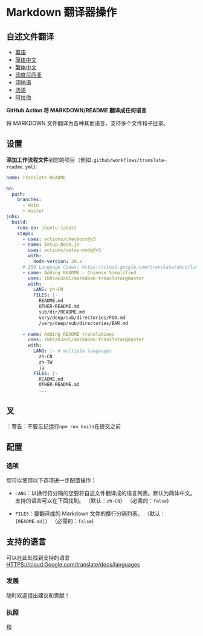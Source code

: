 # Markdown 翻译器操作

## 自述文件翻译

-   [英语](README.md)
-   [简体中文](README.zh-CN.md)
-   [繁体中文](README.zh-TW.md)
-   [印度尼西亚](README.id.md)
-   [印地语](README.hi.md)
-   [法语](README.fr.md)
-   [阿拉伯](README.ar.md)

**GitHub Action 将 MARKDOWN/README 翻译成任何语言**

将 MARKDOWN 文件翻译为各种其他语言，支持多个文件和子目录。

## 设置

**添加工作流程文件**到您的项目（例如`.github/workflows/translate-readme.yml`):

```yaml
name: Translate README

on:
  push:
    branches:
      - main
      - master
jobs:
  build:
    runs-on: ubuntu-latest
    steps:
      - uses: actions/checkout@v3
      - name: Setup Node.js
        uses: actions/setup-node@v3
        with:
          node-version: 20.x
      # ISO Language Codes: https://cloud.google.com/translate/docs/languages
      - name: Adding README - Chinese Simplified
        uses: ikhsan3adi/markdown-translator@master
        with:
          LANG: zh-CN
          FILES: |-
            README.md
            OTHER-README.md
            sub/dir/README.md
            very/deep/sub/directories/FOO.md
            /very/deep/sub/directories/BAR.md

      - name: Adding README translations
        uses: ikhsan3adi/markdown-translator@master
        with:
          LANG: |- # multiple languages
            zh-CN
            zh-TW
            ja
          FILES: |-
            README.md
            OTHER-README.md
            ...
```

## 叉

：警告：不要忘记运行`npm run build`在提交之前

## 配置

### 选项

您可以使用以下选项进一步配置操作：

-   `LANG`：以换行符分隔的您要将自述文件翻译成的语言列表。默认为简体中文。支持的语言可以在下面找到。
    （默认：`zh-CN`） （必需的：`false`)

-   `FILES`：要翻译成的 Markdown 文件的换行分隔列表。 （默认：`[README.md]`） （必需的：`false`)

## 支持的语言

可以在此处找到支持的语言[HTTPS://cloud.Google.com/translate/docs/languages](https://cloud.google.com/translate/docs/languages)

### 发展

随时欢迎提出建议和贡献！

### 执照

[和](./LICENSE)

